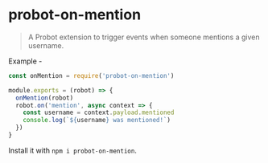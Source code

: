 # probot-on-mention

> A Probot extension to trigger events when someone mentions a given username.

Example - 

```js
const onMention = require('probot-on-mention')

module.exports = (robot) => {
  onMention(robot)
  robot.on('mention', async context => {
    const username = context.payload.mentioned
    console.log(`${username} was mentioned!`)
  })
}
```

Install it with `npm i probot-on-mention`.
